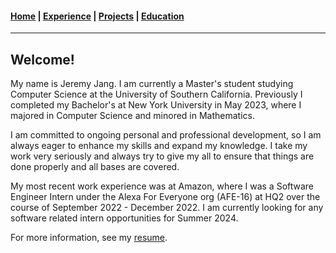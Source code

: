 #### [Home](https://jeremyjang22.github.io) |  [Experience](Experience.md) | [Projects](Projects.md) | [Education](Education.md)
___________

## Welcome!
My name is Jeremy Jang. I am currently a Master's student studying Computer Science at the University of Southern California. Previously I completed my Bachelor's at New York University in May 2023, where I majored in Computer Science and minored in Mathematics.

I am committed to ongoing personal and professional development, so I am always eager to enhance my skills and expand my knowledge. I take my work very seriously and always try to give my all to ensure that things are done properly and all bases are covered.

My most recent work experience was at Amazon, where I was a Software Engineer Intern under the Alexa For Everyone org (AFE-16) at HQ2 over the course of September 2022 - December 2022. I am currently looking for any software related intern opportunities for Summer 2024.

For more information, see my [resume](pdf/resume.pdf).